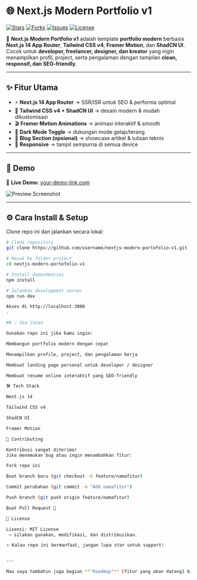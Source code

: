 # 🌐 Next.js Modern Portfolio v1

[![Stars](https://img.shields.io/github/stars/username/nextjs-modern-portofolio-v1?style=social)](https://github.com/username/nextjs-modern-portofolio-v1/stargazers)
[![Forks](https://img.shields.io/github/forks/username/nextjs-modern-portofolio-v1?style=social)](https://github.com/RumasorengFadil/nextjs-modern-portofolio-v1/network/members)
[![Issues](https://img.shields.io/github/issues/username/nextjs-modern-portofolio-v1)](https://github.com/RumasorengFadil/nextjs-modern-portofolio-v1/issues)
[![License](https://img.shields.io/github/license/username/nextjs-modern-portofolio-v1)](./LICENSE)

🚀 **Next.js Modern Portfolio v1** adalah template **portfolio modern** berbasis **Next.js 14 App Router**, **Tailwind CSS v4**, **Framer Motion**, dan **ShadCN UI**.  
Cocok untuk **developer, freelancer, designer, dan kreator** yang ingin menampilkan profil, project, serta pengalaman dengan tampilan **clean, responsif, dan SEO-friendly**.

---

## ✨ Fitur Utama

- ⚡ **Next.js 14 App Router** → SSR/ISR untuk SEO & performa optimal  
- 🎨 **Tailwind CSS v4 + ShadCN UI** → desain modern & mudah dikustomisasi  
- 🎬 **Framer Motion Animations** → animasi interaktif & smooth  
- 🌙 **Dark Mode Toggle** → dukungan mode gelap/terang  
- 📂 **Blog Section (opsional)** → showcase artikel & tulisan teknis  
- 📱 **Responsive** → tampil sempurna di semua device  

---

## 📸 Demo

🔗 **Live Demo:** [your-demo-link.com](https://your-demo-link.com)  

![Preview Screenshot](./public/preview.png)

---

## ⚙️ Cara Install & Setup

Clone repo ini dan jalankan secara lokal:

```bash
# Clone repository
git clone https://github.com/username/nextjs-modern-portofolio-v1.git

# Masuk ke folder project
cd nextjs-modern-portofolio-v1

# Install dependencies
npm install

# Jalankan development server
npm run dev

Akses di http://localhost:3000
.

## 💡 Use Cases

Gunakan repo ini jika kamu ingin:

Membangun portfolio modern dengan cepat

Menampilkan profile, project, dan pengalaman kerja

Membuat landing page personal untuk developer / designer

Membuat resume online interaktif yang SEO-friendly

🛠️ Tech Stack

Next.js 14

Tailwind CSS v4

ShadCN UI

Framer Motion

🤝 Contributing

Kontribusi sangat diterima!
Jika menemukan bug atau ingin menambahkan fitur:

Fork repo ini

Buat branch baru (git checkout -b feature/namafitur)

Commit perubahan (git commit -m "Add namafitur")

Push branch (git push origin feature/namafitur)

Buat Pull Request 🎉

📄 License

Lisensi: MIT License
 – silakan gunakan, modifikasi, dan distribusikan.

⭐ Kalau repo ini bermanfaat, jangan lupa star untuk support!


---

Mau saya tambahin juga bagian **"Roadmap"** (fitur yang akan datang) biar kelihatan project 
